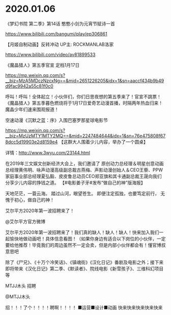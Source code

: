 # 2020.01.06

《梦幻书院 第二季》第14话 憨憨小剑为元宵节赋诗一首

https://www.bilibili.com/bangumi/play/ep306861



 【月姬自制动画】反转冲动 UP主: ROCKMANLAB洛家

https://www.bilibili.com/video/av81899533


《魔晶猎人》第五季官宣 定档1月17日

https://mp.weixin.qq.com/s?__biz=MzA5MDczNzcxNg==&mid=2651226205&idx=1&sn=aaccf434b9b49d9fac9942a55c81f0c0

呼叫！呼叫！全体起立！小伙伴们，你们日思夜想的第五季来了！官宣不跳票！《魔晶猎人》第五季暮色燃烧将于1月17日爱奇艺动漫首播，时隔两年热血归来！魔晶少年们速来围观报道！



  空速动漫《沉默之蓝：序》入围巴塞罗那星球电影节

https://mp.weixin.qq.com/s?__biz=MzUzMTY1MTY2MQ==&mid=2247484644&idx=1&sn=76e475808f678dcc5d19903e2d8159e4
【这群大人围着少儿内容，举办了一个圆桌】

详情：http://www.3wyu.com/23144.html

在2019年三文娱文创新经济大会上，我们邀请了 原创动力总经理＆明星创意动画总经理黄伟明、咏声动漫高级副总裁古燕梅、声影动漫创始人＆CEO王藜、PPW家庭事业部总经理夏弘毅、皮皮鲁总动员CEO郑亚旗和其卡通副总裁王晟向我们分享少儿内容的挣钱之道。
【#电影姜子牙#发布“做自己的神”版海报】

天地茫茫，一蓑云海。
踏过山河，眼望苍生。
即便注定孤独，也要笃定前行，
无愧于初心，做自己的神！




艾尔平方2020年第一波招聘来了！

@艾尔平方官方微博

艾尔平方2020年第一波招聘来了！我们真的缺人！缺人！缺人！快来加入我们一起愉快地做动画吧！具体信息看图！（如果你身边有适合以下岗位的小伙伴，一定要给他推荐！毕竟我们的周边虽然不一定会卖，但是内部小伙伴都会有！懂官博叔意思吧

除了《尸兄》、《十万个冷笑话》、《镇魂街》《汉化日记》番剧及电影之外；接下来即将带来《汉化日记》第二季、《默读者》、院线电影《新雪孩子》、三维科幻项目等


MTJJ木头 招聘

@MTJJ木头

招！！！了个！！！！聘啊！！！！
■运营■设计■动画
快来快来快来快来快来


